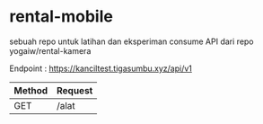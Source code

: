 # rental-mobile
sebuah repo untuk latihan dan eksperiman consume API dari repo yogaiw/rental-kamera

Endpoint : https://kanciltest.tigasumbu.xyz/api/v1

| Method      | Request |
| ----------- | ----------- |
| GET      | /alat      |
